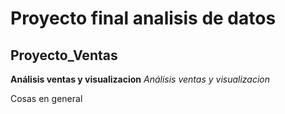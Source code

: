 # Proyecto final analisis de datos
## Proyecto_Ventas
**Análisis ventas y visualizacion**
*Análisis ventas y visualizacion*

Cosas en general

